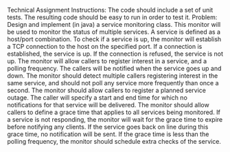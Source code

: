 Technical Assignment
Instructions:
The code should include a set of unit tests.
The resulting code should be easy to run in order to test it.
Problem:
Design and implement (in java) a service monitoring class. This monitor will be used to monitor the status of multiple services.
A service is defined as a host/port combination. To check if a service is up, the monitor will establish a TCP connection to the host on the specified port.
If a connection is established, the service is up. If the connection is refused, the service is not up.
The monitor will allow callers to register interest in a service, and a polling frequency. The callers will be notified when the service goes up and down.
The monitor should detect multiple callers registering interest in the same service, and should not poll any service more frequently than once a second.
The monitor should allow callers to register a planned service outage. The caller will specify a start and end time for which no notifications for that service will be delivered.
The monitor should allow callers to define a grace time that applies to all services being monitored. If a service is not responding, the monitor will wait for the grace time to expire before notifying any clients. If the service goes back on line during this grace time, no notification will be sent. If the grace time is less than the polling frequency, the monitor should schedule extra checks of the service.
